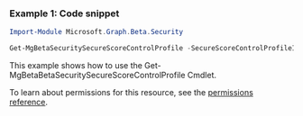 ### Example 1: Code snippet

```powershellImport-Module Microsoft.Graph.Beta.Security

Get-MgBetaSecuritySecureScoreControlProfile -SecureScoreControlProfileId $secureScoreControlProfileId
```
This example shows how to use the Get-MgBetaBetaSecuritySecureScoreControlProfile Cmdlet.
To learn about permissions for this resource, see the [permissions reference](/graph/permissions-reference).

